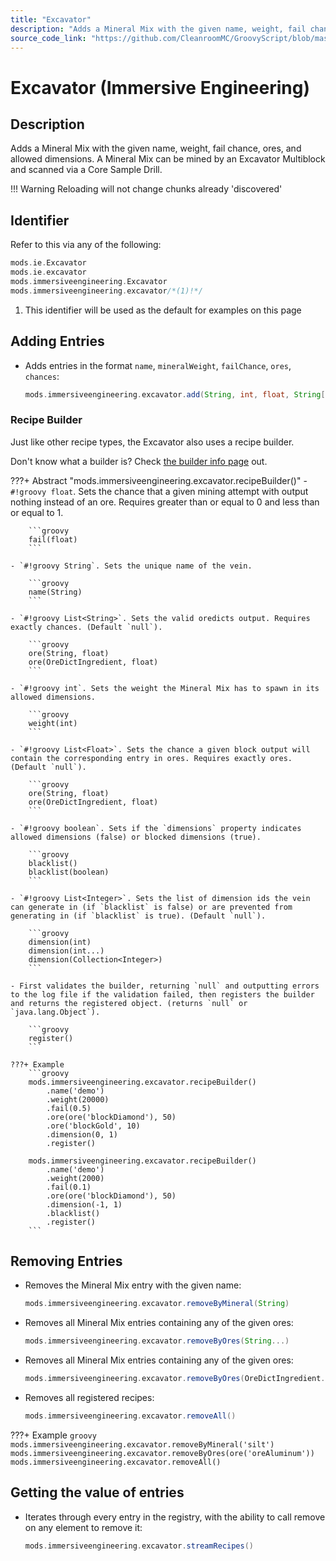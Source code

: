```yaml
---
title: "Excavator"
description: "Adds a Mineral Mix with the given name, weight, fail chance, ores, and allowed dimensions. A Mineral Mix can be mined by an Excavator Multiblock and scanned via a Core Sample Drill."
source_code_link: "https://github.com/CleanroomMC/GroovyScript/blob/master/src/main/java/com/cleanroommc/groovyscript/compat/mods/immersiveengineering/Excavator.java"
---
```


# Excavator (Immersive Engineering)

## Description

Adds a Mineral Mix with the given name, weight, fail chance, ores, and allowed dimensions. A Mineral Mix can be mined by an Excavator Multiblock and scanned via a Core Sample Drill.

!!! Warning
    Reloading will not change chunks already 'discovered'

## Identifier

Refer to this via any of the following:

```groovy hl_lines="4"
mods.ie.Excavator
mods.ie.excavator
mods.immersiveengineering.Excavator
mods.immersiveengineering.excavator/*(1)!*/
```

1. This identifier will be used as the default for examples on this page

## Adding Entries

- Adds entries in the format `name`, `mineralWeight`, `failChance`, `ores`, `chances`:

    ```groovy
    mods.immersiveengineering.excavator.add(String, int, float, String[], float[])
    ```


### Recipe Builder

Just like other recipe types, the Excavator also uses a recipe builder.

Don't know what a builder is? Check [the builder info page](../../../groovy/builder.md) out.

???+ Abstract "mods.immersiveengineering.excavator.recipeBuilder()"
    - `#!groovy float`. Sets the chance that a given mining attempt with output nothing instead of an ore. Requires greater than or equal to 0 and less than or equal to 1.

        ```groovy
        fail(float)
        ```

    - `#!groovy String`. Sets the unique name of the vein.

        ```groovy
        name(String)
        ```

    - `#!groovy List<String>`. Sets the valid oredicts output. Requires exactly chances. (Default `null`).

        ```groovy
        ore(String, float)
        ore(OreDictIngredient, float)
        ```

    - `#!groovy int`. Sets the weight the Mineral Mix has to spawn in its allowed dimensions.

        ```groovy
        weight(int)
        ```

    - `#!groovy List<Float>`. Sets the chance a given block output will contain the corresponding entry in ores. Requires exactly ores. (Default `null`).

        ```groovy
        ore(String, float)
        ore(OreDictIngredient, float)
        ```

    - `#!groovy boolean`. Sets if the `dimensions` property indicates allowed dimensions (false) or blocked dimensions (true).

        ```groovy
        blacklist()
        blacklist(boolean)
        ```

    - `#!groovy List<Integer>`. Sets the list of dimension ids the vein can generate in (if `blacklist` is false) or are prevented from generating in (if `blacklist` is true). (Default `null`).

        ```groovy
        dimension(int)
        dimension(int...)
        dimension(Collection<Integer>)
        ```

    - First validates the builder, returning `null` and outputting errors to the log file if the validation failed, then registers the builder and returns the registered object. (returns `null` or `java.lang.Object`).

        ```groovy
        register()
        ```

    ???+ Example
        ```groovy
        mods.immersiveengineering.excavator.recipeBuilder()
            .name('demo')
            .weight(20000)
            .fail(0.5)
            .ore(ore('blockDiamond'), 50)
            .ore('blockGold', 10)
            .dimension(0, 1)
            .register()

        mods.immersiveengineering.excavator.recipeBuilder()
            .name('demo')
            .weight(2000)
            .fail(0.1)
            .ore(ore('blockDiamond'), 50)
            .dimension(-1, 1)
            .blacklist()
            .register()
        ```



## Removing Entries

- Removes the Mineral Mix entry with the given name:

    ```groovy
    mods.immersiveengineering.excavator.removeByMineral(String)
    ```

- Removes all Mineral Mix entries containing any of the given ores:

    ```groovy
    mods.immersiveengineering.excavator.removeByOres(String...)
    ```

- Removes all Mineral Mix entries containing any of the given ores:

    ```groovy
    mods.immersiveengineering.excavator.removeByOres(OreDictIngredient...)
    ```

- Removes all registered recipes:

    ```groovy
    mods.immersiveengineering.excavator.removeAll()
    ```

???+ Example
    ```groovy
    mods.immersiveengineering.excavator.removeByMineral('silt')
    mods.immersiveengineering.excavator.removeByOres(ore('oreAluminum'))
    mods.immersiveengineering.excavator.removeAll()
    ```

## Getting the value of entries

- Iterates through every entry in the registry, with the ability to call remove on any element to remove it:

    ```groovy
    mods.immersiveengineering.excavator.streamRecipes()
    ```
